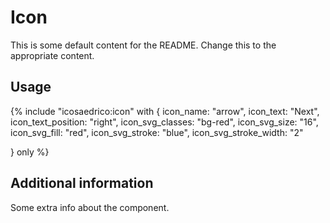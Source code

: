 # Icon

This is some default content for the README. Change this to the appropriate
content.

## Usage

{% include "icosaedrico:icon" with {
  icon_name: "arrow",
  icon_text: "Next",
  icon_text_position: "right",
  icon_svg_classes: "bg-red",
  icon_svg_size: "16",
  icon_svg_fill: "red",
  icon_svg_stroke: "blue",
  icon_svg_stroke_width: "2"

} only %}

## Additional information

Some extra info about the component.
